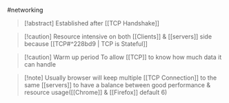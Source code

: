 #networking 
>[!abstract] Established after [[TCP Handshake]]

>[!caution] Resource intensive on both [[Clients]] & [[servers]] side because [[TCP#^228bd9 | TCP is Stateful]]

>[!caution] Warm up period
>To allow [[TCP]] to know how much data it can handle

>[!note] Usually browser will keep multiple [[TCP Connection]] to the same [[servers]] to have a balance between good performance & resource usage([[Chrome]] & [[Firefox]] default 6)

